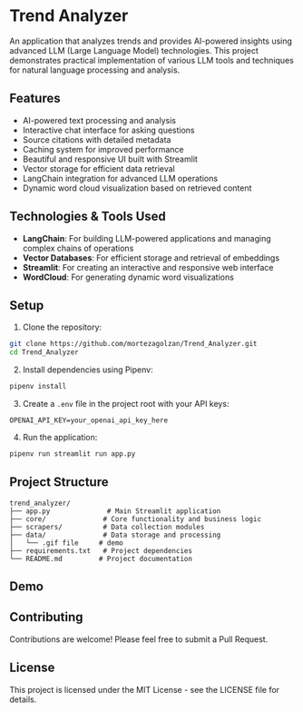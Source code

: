 # Trend Analyzer

An application that analyzes trends and provides AI-powered insights using advanced LLM (Large Language Model) technologies. This project demonstrates practical implementation of various LLM tools and techniques for natural language processing and analysis.

## Features

- AI-powered text processing and analysis
- Interactive chat interface for asking questions
- Source citations with detailed metadata
- Caching system for improved performance
- Beautiful and responsive UI built with Streamlit
- Vector storage for efficient data retrieval
- LangChain integration for advanced LLM operations
- Dynamic word cloud visualization based on retrieved content

## Technologies & Tools Used

- **LangChain**: For building LLM-powered applications and managing complex chains of operations
- **Vector Databases**: For efficient storage and retrieval of embeddings
- **Streamlit**: For creating an interactive and responsive web interface
- **WordCloud**: For generating dynamic word visualizations

## Setup

1. Clone the repository:
```bash
git clone https://github.com/mortezagolzan/Trend_Analyzer.git
cd Trend_Analyzer
```

2. Install dependencies using Pipenv:
```bash
pipenv install
```

3. Create a `.env` file in the project root with your API keys:
```
OPENAI_API_KEY=your_openai_api_key_here
```

4. Run the application:
```bash
pipenv run streamlit run app.py
```

## Project Structure

```
trend_analyzer/
├── app.py              # Main Streamlit application
├── core/              # Core functionality and business logic
├── scrapers/          # Data collection modules
├── data/              # Data storage and processing
│   └── .gif file     # demo
├── requirements.txt   # Project dependencies
└── README.md         # Project documentation
```

## Demo




## Contributing

Contributions are welcome! Please feel free to submit a Pull Request.

## License

This project is licensed under the MIT License - see the LICENSE file for details. 